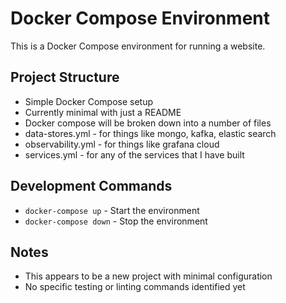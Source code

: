 # Docker Compose Environment

This is a Docker Compose environment for running a website.

## Project Structure
- Simple Docker Compose setup
- Currently minimal with just a README
- Docker compose will be broken down into a number of files
 - data-stores.yml - for things like mongo, kafka, elastic search
 - observability.yml - for things like grafana cloud
 - services.yml - for any of the services that I have built

## Development Commands
- `docker-compose up` - Start the environment
- `docker-compose down` - Stop the environment



## Notes
- This appears to be a new project with minimal configuration
- No specific testing or linting commands identified yet